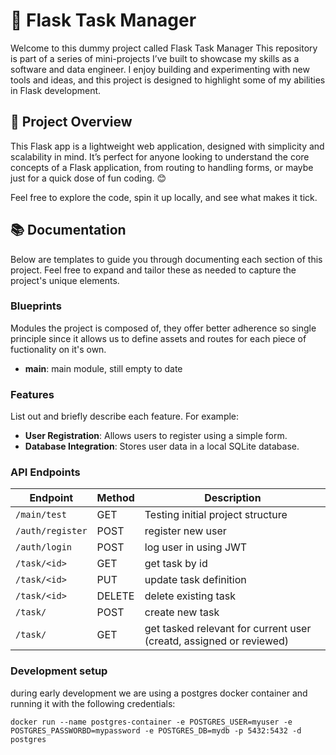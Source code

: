 # 🧪 Flask Task Manager

Welcome to this dummy project called Flask Task Manager This repository is part of a series of mini-projects I’ve built to showcase my skills as a software and data engineer. I enjoy building and experimenting with new tools and ideas, and this project is designed to highlight some of my abilities in Flask development.

## 🚀 Project Overview

This Flask app is a lightweight web application, designed with simplicity and scalability in mind. It’s perfect for anyone looking to understand the core concepts of a Flask application, from routing to handling forms, or maybe just for a quick dose of fun coding. 😊

Feel free to explore the code, spin it up locally, and see what makes it tick. 
## 📚 Documentation

Below are templates to guide you through documenting each section of this project. Feel free to expand and tailor these as needed to capture the project's unique elements.

### Blueprints

Modules the project is composed of, they offer better adherence so single principle since it allows us to define assets and routes for each piece of fuctionality on it's own.

- **main**: main module, still empty to date


### Features

List out and briefly describe each feature. For example:
- **User Registration**: Allows users to register using a simple form.
- **Database Integration**: Stores user data in a local SQLite database.

### API Endpoints

| Endpoint         | Method | Description             |
| ---------------- | ------ | ----------------------- |
| `/main/test`      | GET     | Testing initial project structure    |
| `/auth/register`      | POST     | register new user    |
| `/auth/login`      | POST     | log user in using JWT    |
| `/task/<id>`      | GET     | get task by id    |
| `/task/<id>`      | PUT     | update task definition    |
| `/task/<id>`      | DELETE     | delete existing task     |
| `/task/`      | POST     | create new task    |
| `/task/`      | GET     | get tasked relevant for current user (creatd, assigned or reviewed)     |

### Development setup

during early development we are using a postgres docker container and running it with the following credentials: 

` docker run --name postgres-container -e POSTGRES_USER=myuser -e POSTGRES_PASSWORBD=mypassword -e POSTGRES_DB=mydb -p 5432:5432 -d postgres ` 
